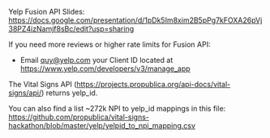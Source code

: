 Yelp Fusion API Slides: https://docs.google.com/presentation/d/1pDk5Im8xim2B5pPg7kFOXA26pVj38PZ4izNamjf8sBc/edit?usp=sharing

If you need more reviews or higher rate limits for Fusion API:
* Email quy@yelp.com your Client ID located at https://www.yelp.com/developers/v3/manage_app

The Vital Signs API (https://projects.propublica.org/api-docs/vital-signs/api/) returns yelp_id.

You can also find a list ~272k NPI to yelp_id mappings in this file:
https://github.com/propublica/vital-signs-hackathon/blob/master/yelp/yelpid_to_npi_mapping.csv
